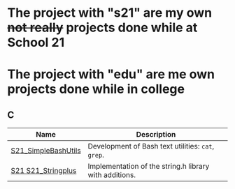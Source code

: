 # The project with **"s21"** are my own ~~not really~~ projects done while at School 21  
# The project with **"edu"** are me own projects done while in college  

## C
| Name | Description |
| ---- | ----------- |
| [S21_SimpleBashUtils](https://github.com/Geger-Metov/S21_SimpleBashUtils) | Development of Bash text utilities: `cat`, `grep`. |
| [S21 S21_Stringplus](https://github.com/Geger-Metov/S21_Stringplus) | Implementation of the string.h library with additions. |
